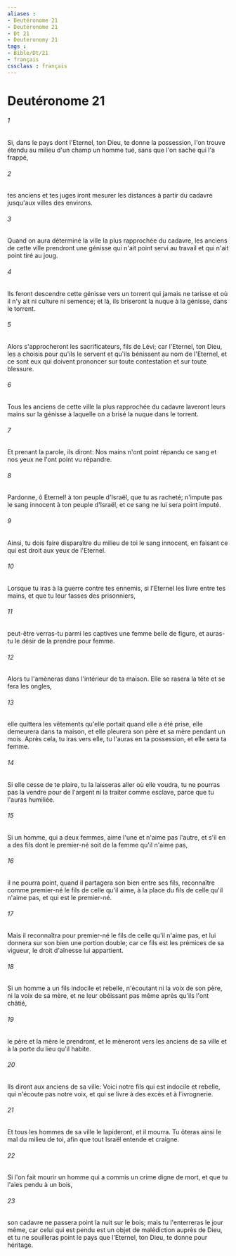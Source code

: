 ```yaml
---
aliases : 
- Deutéronome 21
- Deutéronome 21
- Dt 21
- Deuteronomy 21
tags : 
- Bible/Dt/21
- français
cssclass : français
---
```


# Deutéronome 21

###### 1
Si, dans le pays dont l'Eternel, ton Dieu, te donne la possession, l'on trouve étendu au milieu d'un champ un homme tué, sans que l'on sache qui l'a frappé,
###### 2
tes anciens et tes juges iront mesurer les distances à partir du cadavre jusqu'aux villes des environs.
###### 3
Quand on aura déterminé la ville la plus rapprochée du cadavre, les anciens de cette ville prendront une génisse qui n'ait point servi au travail et qui n'ait point tiré au joug.
###### 4
Ils feront descendre cette génisse vers un torrent qui jamais ne tarisse et où il n'y ait ni culture ni semence; et là, ils briseront la nuque à la génisse, dans le torrent.
###### 5
Alors s'approcheront les sacrificateurs, fils de Lévi; car l'Eternel, ton Dieu, les a choisis pour qu'ils le servent et qu'ils bénissent au nom de l'Eternel, et ce sont eux qui doivent prononcer sur toute contestation et sur toute blessure.
###### 6
Tous les anciens de cette ville la plus rapprochée du cadavre laveront leurs mains sur la génisse à laquelle on a brisé la nuque dans le torrent.
###### 7
Et prenant la parole, ils diront: Nos mains n'ont point répandu ce sang et nos yeux ne l'ont point vu répandre.
###### 8
Pardonne, ô Eternel! à ton peuple d'Israël, que tu as racheté; n'impute pas le sang innocent à ton peuple d'Israël, et ce sang ne lui sera point imputé.
###### 9
Ainsi, tu dois faire disparaître du milieu de toi le sang innocent, en faisant ce qui est droit aux yeux de l'Eternel.
###### 10
Lorsque tu iras à la guerre contre tes ennemis, si l'Eternel les livre entre tes mains, et que tu leur fasses des prisonniers,
###### 11
peut-être verras-tu parmi les captives une femme belle de figure, et auras-tu le désir de la prendre pour femme.
###### 12
Alors tu l'amèneras dans l'intérieur de ta maison. Elle se rasera la tête et se fera les ongles,
###### 13
elle quittera les vêtements qu'elle portait quand elle a été prise, elle demeurera dans ta maison, et elle pleurera son père et sa mère pendant un mois. Après cela, tu iras vers elle, tu l'auras en ta possession, et elle sera ta femme.
###### 14
Si elle cesse de te plaire, tu la laisseras aller où elle voudra, tu ne pourras pas la vendre pour de l'argent ni la traiter comme esclave, parce que tu l'auras humiliée.
###### 15
Si un homme, qui a deux femmes, aime l'une et n'aime pas l'autre, et s'il en a des fils dont le premier-né soit de la femme qu'il n'aime pas,
###### 16
il ne pourra point, quand il partagera son bien entre ses fils, reconnaître comme premier-né le fils de celle qu'il aime, à la place du fils de celle qu'il n'aime pas, et qui est le premier-né.
###### 17
Mais il reconnaîtra pour premier-né le fils de celle qu'il n'aime pas, et lui donnera sur son bien une portion double; car ce fils est les prémices de sa vigueur, le droit d'aînesse lui appartient.
###### 18
Si un homme a un fils indocile et rebelle, n'écoutant ni la voix de son père, ni la voix de sa mère, et ne leur obéissant pas même après qu'ils l'ont châtié,
###### 19
le père et la mère le prendront, et le mèneront vers les anciens de sa ville et à la porte du lieu qu'il habite.
###### 20
Ils diront aux anciens de sa ville: Voici notre fils qui est indocile et rebelle, qui n'écoute pas notre voix, et qui se livre à des excès et à l'ivrognerie.
###### 21
Et tous les hommes de sa ville le lapideront, et il mourra. Tu ôteras ainsi le mal du milieu de toi, afin que tout Israël entende et craigne.
###### 22
Si l'on fait mourir un homme qui a commis un crime digne de mort, et que tu l'aies pendu à un bois,
###### 23
son cadavre ne passera point la nuit sur le bois; mais tu l'enterreras le jour même, car celui qui est pendu est un objet de malédiction auprès de Dieu, et tu ne souilleras point le pays que l'Eternel, ton Dieu, te donne pour héritage.
